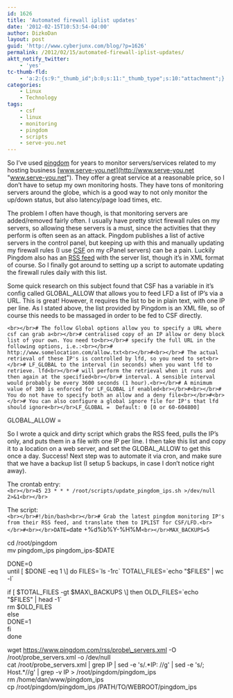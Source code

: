 ```yaml
---
id: 1626
title: 'Automated firewall iplist updates'
date: '2012-02-15T10:53:54-04:00'
author: DizkoDan
layout: post
guid: 'http://www.cyberjunx.com/blog/?p=1626'
permalink: /2012/02/15/automated-firewall-iplist-updates/
aktt_notify_twitter:
    - 'yes'
tc-thumb-fld:
    - 'a:2:{s:9:"_thumb_id";b:0;s:11:"_thumb_type";s:10:"attachment";}'
categories:
    - Linux
    - Technology
tags:
    - csf
    - linux
    - monitoring
    - pingdom
    - scripts
    - serve-you.net
---
```


So I’ve used [pingdom](http://www.pingdom.com "Pingdom") for years to monitor servers/services related to my hosting business [www.serve-you.net](http://www.serve-you.net "www.serve-you.net"). They offer a great service at a reasonable price, so I don’t have to setup my own monitoring hosts. They have tons of monitoring servers around the globe, which is a good way to not only monitor the up/down status, but also latency/page load times, etc.

The problem I often have though, is that monitoring servers are added/removed fairly often. I usually have pretty strict firewall rules on my servers, so allowing these servers is a must, since the activities that they perform is often seen as an attack. Pingdom publishes a list of active servers in the control panel, but keeping up with this and manually updating my firewall rules (I use [CSF](http://www.configserver.com/cp/csf.html "CSF") on my cPanel servers) can be a pain. Luckily Pingdom also has an [RSS feed](https://www.pingdom.com/rss/probe_servers.xml "RSS feed") with the server list, though it’s in XML format of course. So I finally got around to setting up a script to automate updating the firewall rules daily with this list.

Some quick research on this subject found that CSF has a variable in it’s config called GLOBAL\_ALLOW that allows you to feed LFD a list of IP’s via a URL. This is great! However, it requires the list to be in plain text, with one IP per line. As I stated above, the list provided by Pingdom is an XML file, so of course this needs to be massaged in order to be fed to CSF directly.

`<br></br># The follow Global options allow you to specify a URL where csf can grab a<br></br># centralised copy of an IP allow or deny block list of your own. You need to<br></br># specify the full URL in the following options, i.e.:<br></br># http://www.somelocation.com/allow.txt<br></br>#<br></br># The actual retrieval of these IP's is controlled by lfd, so you need to set<br></br># LF_GLOBAL to the interval (in seconds) when you want lfd to retrieve. lfd<br></br># will perform the retrieval when it runs and then again at the specified<br></br># interval. A sensible interval would probably be every 3600 seconds (1 hour).<br></br># A minimum value of 300 is enforced for LF_GLOBAL if enabled<br></br>#<br></br># You do not have to specify both an allow and a deny file<br></br>#<br></br># You can also configure a global ignore file for IP's that lfd should ignore<br></br>LF_GLOBAL =  Default: 0 [0 or 60-604800]`

GLOBAL\_ALLOW =

So I wrote a quick and dirty script which grabs the RSS feed, pulls the IP’s only, and puts them in a file with one IP per line. I then take this list and copy it to a location on a web server, and set the GLOBAL\_ALLOW to get this once a day. Success! Next step was to automate it via cron, and make sure that we have a backup list (I setup 5 backups, in case I don’t notice right away).

The crontab entry:  
`<br></br>45 23 * * * /root/scripts/update_pingdom_ips.sh >/dev/null 2>&1<br></br>`

The script:  
`<br></br>#!/bin/bash<br></br># Grab the latest pingdom monitoring IP's from their RSS feed, and translate them to IPLIST for CSF/LFD.<br></br>#<br></br>DATE=`date +%d%b%Y-%H%M`<br></br>MAX_BACKUPS=5`

cd /root/pingdom  
mv pingdom\_ips pingdom\_ips-$DATE

DONE=0  
until \[ $DONE -eq 1 \]  
do  
 FILES=`ls -1rc`  
 TOTAL\_FILES=`echo "$FILES" | wc -l`

 if \[ $TOTAL\_FILES -gt $MAX\_BACKUPS \]  
 then  
 OLD\_FILES=`echo "$FILES" | head -1`  
 rm $OLD\_FILES  
 else  
 DONE=1  
 fi  
done

wget https://www.pingdom.com/rss/probe\_servers.xml -O /root/probe\_servers.xml -o /dev/null  
cat /root/probe\_servers.xml | grep IP | sed -e 's/.\*IP: //g' | sed -e 's/; Host.\*//g' | grep -v IP &gt; /root/pingdom/pingdom\_ips  
rm /home/dan/www/pingdom\_ips  
cp /root/pingdom/pingdom\_ips /PATH/TO/WEBROOT/pingdom\_ips